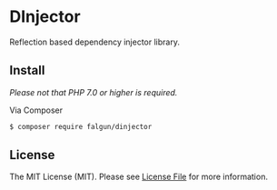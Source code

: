 # DInjector

Reflection based dependency injector library.

## Install
 *Please not that  PHP 7.0 or higher is required.*

Via Composer

``` bash
$ composer require falgun/dinjector
```

## License

The MIT License (MIT). Please see [License File](LICENSE.md) for more information.
